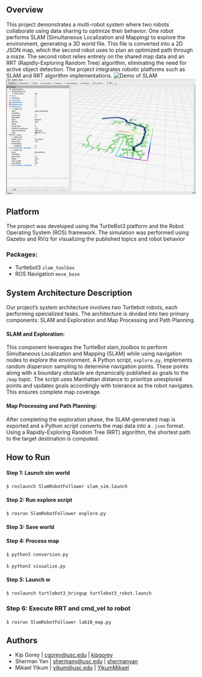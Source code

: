 ## Overview
This project demonstrates a multi-robot system where two robots collaborate using data sharing to optimize their behavior. One robot performs SLAM (Simultaneous Localization and Mapping) to explore the environment, generating a 3D world file. This file is converted into a 2D JSON map, which the second robot uses to plan an optimized path through a maze. The second robot relies entirely on the shared map data and an RRT (Rapidly-Exploring Random Tree) algorithm, eliminating the need for active object detection. The project integrates robotic platforms such as SLAM and RRT algorithm implementations.
![Demo of SLAM](example/example.gif)
![RRT example](example/rrt.jpeg)


## Platform
The project was developed using the TurtleBot3 platform and the Robot Operating System (ROS) framework. The simulation was performed using Gazebo and RViz for visualizing the published topics and robot behavior

### Packages:

- Turtlebot3 ```slam_toolbox``` 
- ROS Navigation ```move_base```

## System Architecture Description
Our project’s system architecture involves two Turtlebot robots, each performing specialized tasks. The architecture is divided into two primary components: SLAM and Exploration and Map Processing and Path Planning.
#### SLAM and Exploration:
This component leverages the TurtleBot slam_toolbox to perform Simultaneous Localization and Mapping (SLAM) while using navigation nodes to explore the environment.
A Python script, ```explore.py```, implements random dispersion sampling to determine navigation points. These points along with a boundary obstacle are dynamically published as goals to the ```/map``` topic. The script uses Manhattan distance to prioritize unexplored points and updates goals accordingly with tolerance as the robot navigates. This ensures complete map coverage.
#### Map Processing and Path Planning:
After completing the exploration phase, the SLAM-generated map is exported and a Python script converts the map data into a ```.json``` format. Using a Rapidly-Exploring Random Tree (RRT) algorithm, the shortest path to the target destination is computed.


## How to Run
#### Step 1: Launch sim world 
```$ roslaunch SlamRobotFollower slam_sim.launch```

#### Step 2: Run explore script
```$ rosrun SlamRobotFollower explore.py ```

#### Step 3: Save world

#### Step 4: Process map
```$ python3 conversion.py```


```$ python3 visualize.py```

#### Step 5: Launch w
```$ roslaunch turtlebot3_bringup turtlebot3_robot.launch ```

### Step 6: Execute RRT and cmd_vel to robot
```$ rosrun SlamRobotFollower lab10_map.py```


## Authors
* Kip Gorey | [cgorey@usc.edu](mailto:cgorey@usc.edu) | [kipgorey](https://github.com/kipgorey)
* Sherman Yan | [shermany@usc.edu](mailto:shermany@usc.edu) | [shermanyan](https://github.com/shermanyan)
* Mikael Yikum | [yikum@usc.edu](mailto:yikum@usc.edu) | [YikumMikael](https://github.com/YikumMikael)





